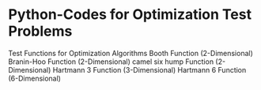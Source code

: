 # Python-Codes for Optimization Test Problems
Test Functions for Optimization Algorithms
Booth Function (2-Dimensional)
Branin-Hoo Function (2-Dimensional)
camel six hump Function (2-Dimensional)
Hartmann 3 Function (3-Dimensional)
Hartmann 6 Function (6-Dimensional)
